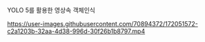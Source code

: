 YOLO 5를 활용한 영상속 객체인식

https://user-images.githubusercontent.com/70894372/172051572-c2a1203b-32aa-4d38-996d-30f26b1b8797.mp4
